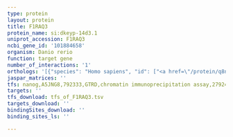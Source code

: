 ```yaml
---
type: protein
layout: protein
title: F1RAQ3
protein_name: si:dkeyp-14d3.1
uniprot_accession: F1RAQ3
ncbi_gene_id: '101884658'
organism: Danio rerio
function: target gene
number_of_interactions: '1'
orthologs: '[{"species": "Homo sapiens", "id": ["<a href=\"/protein/q8n3t6\">Q8N3T6</a>", "<a href=\"/protein/q14c87\">Q14C87</a>"]}, {"species": "Mus musculus", "id": ["<a href=\"/protein/e9qp73\">E9QP73</a>", "<a href=\"/protein/a0a0r4j0i2\">A0A0R4J0I2</a>"]}, {"species": "Rattus norvegicus", "id": ["F1M5W0", "F1LYB3"]}, {"species": "Drosophila melanogaster", "id": ["X2JDW6"]}]'
jaspar_matrices: ''
tfs: nanog,A5JNG8,792333,GTRD,chromatin immunoprecipitation assay,27924024%5Buid%5D,No
targets: ''
tfs_download: tfs_of_F1RAQ3.tsv
targets_download: ''
bindingSites_download: ''
binding_sites_ls: ''

---
```

